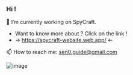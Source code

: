 ### Hi !

🔭 I’m currently working on SpyCraft.
   - Want to know more about ? Click on the link !
   - -> https://spycraft-website.web.app/ <-

📫 How to reach me: sen0.guide@gmail.com

![image](https://github.com/Sen0-dev/Sen0-dev/assets/101296112/7fd08c07-d9a0-4e34-86f0-59a631e1d00d)


<!--
**Sen0-dev/Sen0-dev** is a ✨ _special_ ✨ repository because its `README.md` (this file) appears on your GitHub profile.

Here are some ideas to get you started:

- 🔭 I’m currently working on ...
- 🌱 I’m currently learning ...
- 👯 I’m looking to collaborate on ...
- 🤔 I’m looking for help with ...
- 💬 Ask me about ...
- 📫 How to reach me: ...
- 😄 Pronouns: ...
- ⚡ Fun fact: ...
-->
